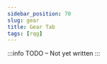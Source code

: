 ```yaml
---
sidebar_position: 70
slug: gear
title: Gear Tab
tags: [rqg]
---
```

:::info
TODO – Not yet written
:::

